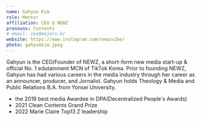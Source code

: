 ```yaml
---
name: Gahyun Kim
role: Mentor
affiliation: CEO @ NEWZ 
pronouns: Contents
# email: ceo@majors.kr
website: https://www.instagram.com/newzvibe/
photo: gahyunkim.jpeg
---
```


Gahyun is the CEO/Founder of NEWZ, a short-form new media start-up & official No. 1 edutainment MCN of TikTok Korea. Prior to founding NEWZ, Gahyun has had various careers in the media industry through her career as an announcer, producer, and Jornalist. Gahyun holds Theology & Media and Public Relations B.A. from Yonsei University.
- the 2019 best media Awardee in DPA(Decentralized People's Awards)<br>
- 2021 Clean Contents Grand Prize <br>
- 2022 Marie Claire Top13 Z leadership
